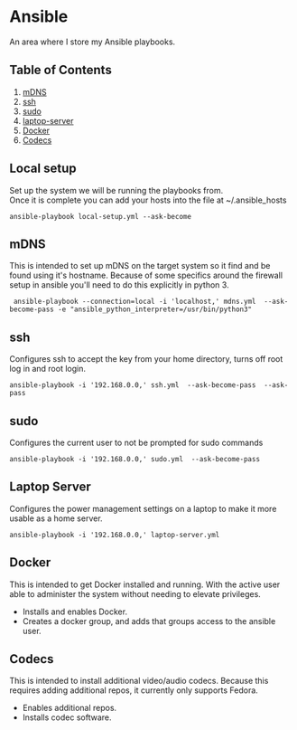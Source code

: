 # Ansible
An area where I store my Ansible playbooks.

## Table of Contents
1. [mDNS](#mdns)
1. [ssh](#ssh)
1. [sudo](#sudo)
1. [laptop-server](#laptop-server)
1. [Docker](#docker)
1. [Codecs](#codecs)


## Local setup
Set up the system we will be running the playbooks from.  
Once it is complete you can add your hosts into the file at ~/.ansible_hosts

    ansible-playbook local-setup.yml --ask-become

## mDNS
This is intended to set up mDNS on the target system so it find and be found using it's hostname.
Because of some specifics around the firewall setup in ansible you'll need to do this explicitly in python 3.
     
     ansible-playbook --connection=local -i 'localhost,' mdns.yml  --ask-become-pass -e "ansible_python_interpreter=/usr/bin/python3"
     
## ssh
Configures ssh to accept the key from your home directory, turns off root log in and root login.

    ansible-playbook -i '192.168.0.0,' ssh.yml  --ask-become-pass  --ask-pass
    
## sudo
Configures the current user to not be prompted for sudo commands

    ansible-playbook -i '192.168.0.0,' sudo.yml  --ask-become-pass
    
## Laptop Server
Configures the power management settings on a laptop to make it more usable as a home server.

    ansible-playbook -i '192.168.0.0,' laptop-server.yml

## Docker
This is intended to get Docker installed and running.  With the active user able to administer the system without needing to elevate privileges.
* Installs and enables Docker.
* Creates a docker group, and adds that groups access to the ansible user.


## Codecs
This is intended to install additional video/audio codecs.  Because this requires adding additional repos, it currently only supports Fedora.
* Enables additional repos.
* Installs codec software.
